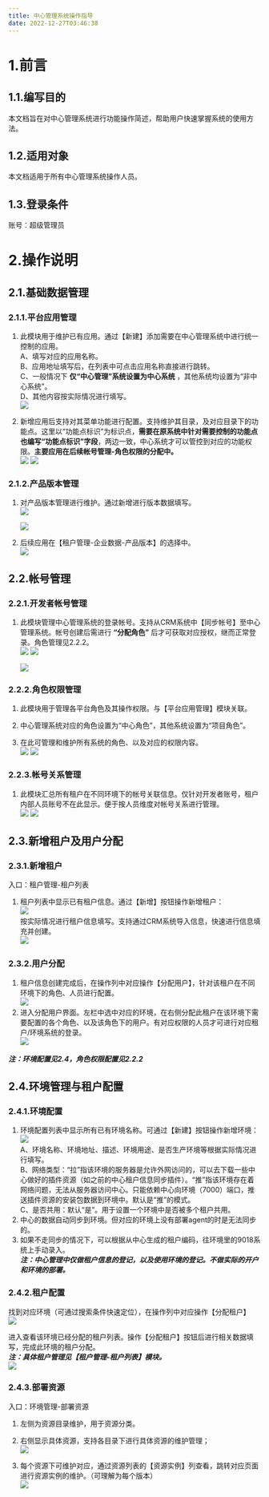 ```yaml
---
title: 中心管理系统操作指导
date: 2022-12-27T03:46:38
---
```


# 1.前言

## 1.1.编写目的

本文档旨在对中心管理系统进行功能操作简述，帮助用户快速掌握系统的使用方法。

## 1.2.适用对象

本文档适用于所有中心管理系统操作人员。

## 1.3.登录条件

账号：超级管理员

# 2.操作说明

## 2.1.基础数据管理

### 2.1.1.平台应用管理

1. 此模块用于维护已有应用。通过【新建】添加需要在中心管理系统中进行统一控制的应用。  
A、填写对应的应用名称。  
B、应用地址填写后，在列表中可点击应用名称直接进行跳转。  
C、一般情况下 **仅“中心管理”系统设置为中心系统** ，其他系统均设置为“非中心系统”。  
D、其他内容按实际情况进行填写。  
![](http://apaas.wxchina.com:8881/wp-content/uploads/%E4%B8%AD%E5%BF%83%E7%AE%A1%E7%90%86%E7%B3%BB%E7%BB%9F%E6%93%8D%E4%BD%9C%E6%8C%87%E5%AF%BC-2.1.1-1.png)

2. 新增应用后支持对其菜单功能进行配置。支持维护其目录，及对应目录下的功能点。这里以“功能点标识”为标识点，**需要在原系统中针对需要控制的功能点也编写“功能点标识”字段**，两边一致，中心系统才可以管控到对应的功能权限。**主要应用在后续帐号管理-角色权限的分配中。**  
![](http://apaas.wxchina.com:8881/wp-content/uploads/%E4%B8%AD%E5%BF%83%E7%AE%A1%E7%90%86%E7%B3%BB%E7%BB%9F%E6%93%8D%E4%BD%9C%E6%8C%87%E5%AF%BC-2.1.1-2.png)
   ![](http://apaas.wxchina.com:8881/wp-content/uploads/%E4%B8%AD%E5%BF%83%E7%AE%A1%E7%90%86%E7%B3%BB%E7%BB%9F%E6%93%8D%E4%BD%9C%E6%8C%87%E5%AF%BC-2.1.1-3.png)

### 2.1.2.产品版本管理

1. 对产品版本管理进行维护。通过新增进行版本数据填写。  
![](http://apaas.wxchina.com:8881/wp-content/uploads/%E4%B8%AD%E5%BF%83%E7%AE%A1%E7%90%86%E7%B3%BB%E7%BB%9F%E6%93%8D%E4%BD%9C%E6%8C%87%E5%AF%BC-2.1.2-1.png)

   ![](http://apaas.wxchina.com:8881/wp-content/uploads/%E4%B8%AD%E5%BF%83%E7%AE%A1%E7%90%86%E7%B3%BB%E7%BB%9F%E6%93%8D%E4%BD%9C%E6%8C%87%E5%AF%BC-2.1.2-2.png)
2. 后续应用在【租户管理-企业数据-产品版本】的选择中。  
![](http://apaas.wxchina.com:8881/wp-content/uploads/%E4%B8%AD%E5%BF%83%E7%AE%A1%E7%90%86%E7%B3%BB%E7%BB%9F%E6%93%8D%E4%BD%9C%E6%8C%87%E5%AF%BC-2.1.2-3.png)

## 2.2.帐号管理

### 2.2.1.开发者帐号管理

1. 此模块管理中心管理系统的登录帐号。支持从CRM系统中【同步帐号】至中心管理系统。帐号创建后需进行 **“分配角色”** 后才可获取对应授权，继而正常登录。角色管理见2.2.2。  
![](http://apaas.wxchina.com:8881/wp-content/uploads/%E4%B8%AD%E5%BF%83%E7%AE%A1%E7%90%86%E7%B3%BB%E7%BB%9F%E6%93%8D%E4%BD%9C%E6%8C%87%E5%AF%BC-2.2.1-1.png)
   ![](http://apaas.wxchina.com:8881/wp-content/uploads/%E4%B8%AD%E5%BF%83%E7%AE%A1%E7%90%86%E7%B3%BB%E7%BB%9F%E6%93%8D%E4%BD%9C%E6%8C%87%E5%AF%BC-2.2.1-2.png)

   ![](http://apaas.wxchina.com:8881/wp-content/uploads/%E4%B8%AD%E5%BF%83%E7%AE%A1%E7%90%86%E7%B3%BB%E7%BB%9F%E6%93%8D%E4%BD%9C%E6%8C%87%E5%AF%BC-2.2.1-3.png)

### 2.2.2.角色权限管理

1. 此模块用于管理各平台角色及其操作权限。与【平台应用管理】模块关联。
2. 中心管理系统对应的角色设置为“中心角色”，其他系统设置为“项目角色”。

3. 在此可管理和维护所有系统的角色、以及对应的权限内容。  
![](http://apaas.wxchina.com:8881/wp-content/uploads/%E4%B8%AD%E5%BF%83%E7%AE%A1%E7%90%86%E7%B3%BB%E7%BB%9F%E6%93%8D%E4%BD%9C%E6%8C%87%E5%AF%BC-2.2.2-1.png)
   ![](http://apaas.wxchina.com:8881/wp-content/uploads/%E4%B8%AD%E5%BF%83%E7%AE%A1%E7%90%86%E7%B3%BB%E7%BB%9F%E6%93%8D%E4%BD%9C%E6%8C%87%E5%AF%BC-2.2.2-2.png)

### 2.2.3.帐号关系管理

1. 此模块汇总所有租户在不同环境下的帐号关联信息。仅针对开发者账号，租户内部人员账号不在此显示。便于按人员维度对帐号关系进行管理。  
![](http://apaas.wxchina.com:8881/wp-content/uploads/%E4%B8%AD%E5%BF%83%E7%AE%A1%E7%90%86%E7%B3%BB%E7%BB%9F%E6%93%8D%E4%BD%9C%E6%8C%87%E5%AF%BC-2.2.3-1.png)
   ![](http://apaas.wxchina.com:8881/wp-content/uploads/%E4%B8%AD%E5%BF%83%E7%AE%A1%E7%90%86%E7%B3%BB%E7%BB%9F%E6%93%8D%E4%BD%9C%E6%8C%87%E5%AF%BC-2.2.3-2.png)

## 2.3.新增租户及用户分配

### 2.3.1.新增租户

入口：租户管理-租户列表

1. 租户列表中显示已有租户信息。通过【新增】按钮操作新增租户：  
![](http://apaas.wxchina.com:8881/wp-content/uploads/%E4%B8%AD%E5%BF%83%E7%AE%A1%E7%90%86%E7%B3%BB%E7%BB%9F%E6%93%8D%E4%BD%9C%E6%8C%87%E5%AF%BC-2.3.1-1.png)  
   按实际情况进行租户信息填写。支持通过CRM系统导入信息，快速进行信息填充并创建。  
![](http://apaas.wxchina.com:8881/wp-content/uploads/%E4%B8%AD%E5%BF%83%E7%AE%A1%E7%90%86%E7%B3%BB%E7%BB%9F%E6%93%8D%E4%BD%9C%E6%8C%87%E5%AF%BC-2.3.1-2.png)

### 2.3.2.用户分配

1. 租户信息创建完成后，在操作列中对应操作【分配用户】，针对该租户在不同环境下的角色、人员进行配置。  
![](http://apaas.wxchina.com:8881/wp-content/uploads/%E4%B8%AD%E5%BF%83%E7%AE%A1%E7%90%86%E7%B3%BB%E7%BB%9F%E6%93%8D%E4%BD%9C%E6%8C%87%E5%AF%BC-2.3.2-1.png)
2. 进入分配用户界面。左栏中选中对应的环境，在右侧分配此租户在该环境下需要配置的各个角色、以及该角色下的用户。有对应权限的人员才可进行对应租户/环境系统的登录。  
![](http://apaas.wxchina.com:8881/wp-content/uploads/%E4%B8%AD%E5%BF%83%E7%AE%A1%E7%90%86%E7%B3%BB%E7%BB%9F%E6%93%8D%E4%BD%9C%E6%8C%87%E5%AF%BC-2.3.2-2.png)

***注：环境配置见2.4，角色权限配置见2.2.2***

## 2.4.环境管理与租户配置

### 2.4.1.环境配置

1. 环境配置列表中显示所有已有环境名称。可通过【新建】按钮操作新增环境：  
![](http://apaas.wxchina.com:8881/wp-content/uploads/%E4%B8%AD%E5%BF%83%E7%AE%A1%E7%90%86%E7%B3%BB%E7%BB%9F%E6%93%8D%E4%BD%9C%E6%8C%87%E5%AF%BC-2.4.1-1.png)  
A、环境名称、环境地址、描述、环境用途、是否生产环境等根据实际情况进行填写。  
B、网络类型：“拉”指该环境的服务器是允许外网访问的，可以去下载一些中心做好的插件资源（如之前的中心租户信息同步插件）。“推”指该环境存在着网络问题，无法从服务器访问中心。只能依赖中心向环境（7000）端口，推送插件资源的安装包数据到环境中。默认是“推”的模式。  
C、是否共用：默认“是”。用于设置一个环境中是否被多个租户共用。
2. 中心的数据自动同步到环境。但对应的环境上没有部署agent的时是无法同步的。
3. 如果不走同步的情况下，可以根据从中心生成的租户编码，往环境里的9018系统上手动录入。  
***注：中心管理中仅做租户信息的登记，以及使用环境的登记。不做实际的开户和环境的部署。***

### 2.4.2.租户配置

找到对应环境（可通过搜索条件快速定位），在操作列中对应操作【分配租户】  
![](http://apaas.wxchina.com:8881/wp-content/uploads/%E4%B8%AD%E5%BF%83%E7%AE%A1%E7%90%86%E7%B3%BB%E7%BB%9F%E6%93%8D%E4%BD%9C%E6%8C%87%E5%AF%BC-2.4.2-1.png)

进入查看该环境已经分配的租户列表。操作【分配租户】按钮后进行相关数据填写，完成此环境的租户分配。  
***注：具体租户管理见【租户管理-租户列表】模块。***  
![](http://apaas.wxchina.com:8881/wp-content/uploads/%E4%B8%AD%E5%BF%83%E7%AE%A1%E7%90%86%E7%B3%BB%E7%BB%9F%E6%93%8D%E4%BD%9C%E6%8C%87%E5%AF%BC-2.4.2-2.png)

### 2.4.3.部署资源

入口：环境管理-部署资源

1. 左侧为资源目录维护，用于资源分类。

2. 右侧显示具体资源，支持各目录下进行具体资源的维护管理；  
![](http://apaas.wxchina.com:8881/wp-content/uploads/%E4%B8%AD%E5%BF%83%E7%AE%A1%E7%90%86%E7%B3%BB%E7%BB%9F%E6%93%8D%E4%BD%9C%E6%8C%87%E5%AF%BC-2.4.3-1.png)
3. 每个资源下可维护对应，通过资源列表的【资源实例】列查看，跳转对应页面进行资源实例的维护。（可理解为每个版本）  
![](http://apaas.wxchina.com:8881/wp-content/uploads/%E4%B8%AD%E5%BF%83%E7%AE%A1%E7%90%86%E7%B3%BB%E7%BB%9F%E6%93%8D%E4%BD%9C%E6%8C%87%E5%AF%BC-2.4.3-2.png)